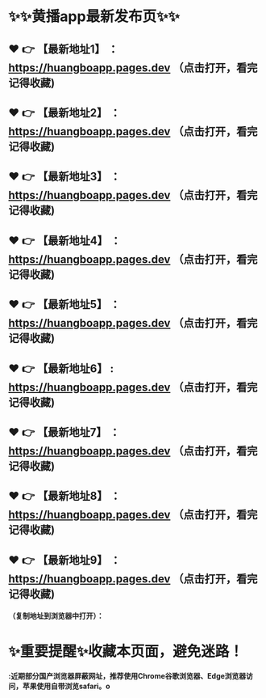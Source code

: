 # :sparkles::sparkles:黄播app最新发布页:sparkles::sparkles:

 :heart: :point_right: 【最新地址1】 ：https://huangboapp.pages.dev   （点击打开，看完记得收藏)
 ------
 :heart: :point_right: 【最新地址2】 ：https://huangboapp.pages.dev   （点击打开，看完记得收藏)
 ------
 :heart: :point_right: 【最新地址3】 ：https://huangboapp.pages.dev   （点击打开，看完记得收藏)
 ------
 :heart: :point_right: 【最新地址4】 ：https://huangboapp.pages.dev   （点击打开，看完记得收藏)
 ------
 :heart: :point_right: 【最新地址5】 ：https://huangboapp.pages.dev   （点击打开，看完记得收藏)
 ------
 :heart: :point_right: 【最新地址6】 : https://huangboapp.pages.dev  （点击打开，看完记得收藏)
 ------
 :heart: :point_right: 【最新地址7】 ：https://huangboapp.pages.dev   （点击打开，看完记得收藏)
 ------
 :heart: :point_right: 【最新地址8】 ：https://huangboapp.pages.dev   （点击打开，看完记得收藏)
 ------
 :heart: :point_right: 【最新地址9】 ：https://huangboapp.pages.dev   （点击打开，看完记得收藏)
  ------

  
#### （复制地址到浏览器中打开）：
# :sparkles:重要提醒:sparkles:收藏本页面，避免迷路！
#### :近期部分国产浏览器屏蔽网址，推荐使用Chrome谷歌浏览器、Edge浏览器访问，苹果使用自带浏览safari。o
